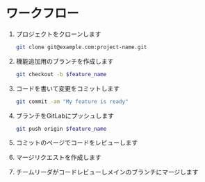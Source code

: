 # ワークフロー

1.  プロジェクトをクローンします

    ```bash
    git clone git@example.com:project-name.git
    ```

1.  機能追加用のブランチを作成します

    ```bash
    git checkout -b $feature_name
    ```

1.  コードを書いて変更をコミットします

    ```bash
    git commit -am "My feature is ready"
    ```

1.  ブランチをGitLabにプッシュします

    ```bash
    git push origin $feature_name
    ```

1.  コミットのページでコードをレビューします

1.  マージリクエストを作成します

1.  チームリーダがコードレビューしメインのブランチにマージします
